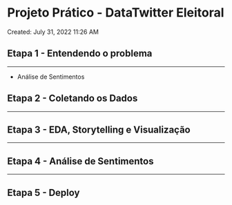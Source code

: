 # Projeto Prático - DataTwitter Eleitoral

Created: July 31, 2022 11:26 AM

## Etapa 1 - Entendendo o problema

---

- Análise de Sentimentos

## Etapa 2 - Coletando os Dados

---

## Etapa 3 - EDA, Storytelling e Visualização

---

## Etapa 4 - Análise de Sentimentos

---

## Etapa 5 - Deploy
